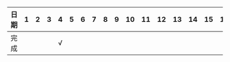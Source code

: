 日期 |1|2|3|4|5|6|7|8|9|10|11|12|13|14|15|16|17|18|19|20|21|22|23|24|25|26|27|28|29|30|31
---|---|---|---|---|---|----|----|----|----|----|---|---|----|----|----|----|---|---|---|---|---|---|---|---|---|---|---|---|---|---|---|
完成 | | | | √| | | | | | | | | | | | | | | | | | | | | | | | | | | | |
